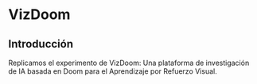 # VizDoom
## Introducción
Replicamos el experimento de VizDoom: Una plataforma de investigación de IA basada en Doom para el Aprendizaje por Refuerzo Visual.
